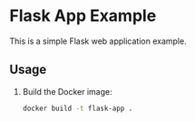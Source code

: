 # Flask App Example

This is a simple Flask web application example.

## Usage

1. Build the Docker image:
   ```bash
   docker build -t flask-app .
